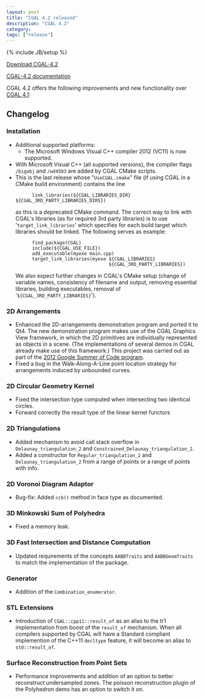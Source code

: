 ```yaml
---
layout: post
title: "CGAL 4.2 released"
description: "CGAL 4.2"
category:
tags: ["release"]
---
```

{% include JB/setup %}

<i class="bi bi-arrow-down-circle"></i>
<a href="https://github.com/CGAL/cgal/releases/tag/releases%2FCGAL-4.2">Download CGAL-4.2</a>

<i class="bi bi-book"></i>
<a href="https://doc.cgal.org/4.2/Manual/index.html">CGAL-4.2 documentation</a>

<p>CGAL 4.2 offers the following improvements and new functionality over
<a href="../../../../2012/10/24/cgal-41">CGAL 4.1</a>:</p>

<div class="product-detail-info" markdown="1">

## Changelog

### Installation

-   Additional supported platforms:
    -   The Microsoft Windows Visual C++ compiler 2012 (VC11) is now
        supported.
-   With Microsoft Visual C++ (all supported versions), the compiler
    flags `/bigobj` and `/wd4503` are added by CGAL CMake scripts.
-   This is the last release whose "`UseCGAL.cmake`" file (if using CGAL
    in a CMake build environment) contains the line
    ```
          link_libraries(${CGAL_LIBRARIES_DIR} ${CGAL_3RD_PARTY_LIBRARIES_DIRS})
    ```
    as this is a deprecated CMake command. The correct way to link with
    CGAL's libraries (as for required 3rd party libraries) is to use
    '`target_link_libraries`' which specifies for each build target
    which libraries should be linked. The following serves as example:
    ```
          find_package(CGAL)
          include(${CGAL_USE_FILE})
          add_executable(myexe main.cpp)
          target_link_libraries(myexe ${CGAL_LIBRARIES}
                                      ${CGAL_3RD_PARTY_LIBRARIES})
    ```
    We also expect further changes in CGAL's CMake setup (change of
    variable names, consistency of filename and output, removing
    essential libraries, building executables, removal of
    '`${CGAL_3RD_PARTY_LIBRARIES}`').

### 2D Arrangements

-   Enhanced the 2D-arrangements demonstration program and ported it to
    Qt4. The new demonstration program makes use of the CGAL Graphics
    View framework, in which the 2D primitives are individually
    represented as objects in a scene. (The implementations of several
    demos in CGAL already make use of this framework.) This project was
    carried out as part of the <a href="../../../../gsoc/2012.html">
    2012 Google Summer of Code program</a>.
-   Fixed a bug in the Walk-Along-A-Line point location strategy for
    arrangements induced by unbounded curves.

### 2D Circular Geometry Kernel

-   Fixed the intersection type computed when intersecting two identical
    circles.
-   Forward correctly the result type of the linear kernel functors

### 2D Triangulations

-   Added mechanism to avoid call stack overflow in
    `Delaunay_triangulation_2` and
    `Constrained_Delaunay_triangulation_2`.
-   Added a constructor for `Regular_triangulation_2` and
    `Delaunay_triangulation_2` from a range of points or a range of
    points with info.

### 2D Voronoi Diagram Adaptor

-   Bug-fix: Added `ccb()` method in face type as documented.

### 3D Minkowski Sum of Polyhedra

-   Fixed a memory leak.

### 3D Fast Intersection and Distance Computation

-   Updated requirements of the concepts `AABBTraits` and
    `AABBGeomTraits` to match the implementation of the package.

### Generator

-   Addition of the `Combination_enumerator`.

### STL Extensions

-   Introduction of `CGAL::cpp11::result_of` as an alias to the tr1
    implementation from boost of the `result_of` mechanism. When all
    compilers supported by CGAL will have a Standard compliant
    implemention of the C++11 `decltype` feature, it will become an
    alias to `std::result_of`.

### Surface Reconstruction from Point Sets

-   Performance improvements and addition of an option to better
    reconstruct undersampled zones. The poisson reconstruction plugin of
    the Polyhedron demo has an option to switch it on.
</div>
